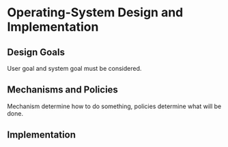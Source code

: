 # Operating-System Design and Implementation
## Design Goals
User goal and system goal must be considered.
## Mechanisms and Policies
Mechanism determine how to do something, policies determine what will be done.
## Implementation

